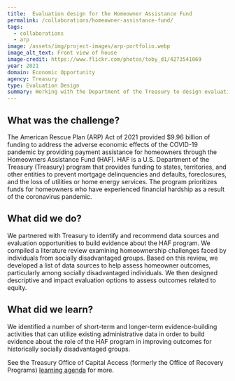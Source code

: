 ```yaml
---
title:  Evaluation design for the Homeowner Assistance Fund
permalink: /collaborations/homeowner-assistance-fund/
tags:
  - collaborations
  - arp
image: /assets/img/project-images/arp-portfolio.webp
image_alt_text: Front view of house
image-credit: https://www.flickr.com/photos/toby_d1/4273541069
year: 2021
domain: Economic Opportunity
agency: Treasury
type: Evaluation Design
summary: Working with the Department of the Treasury to design evaluations of a housing assistance program
---
```

## What was the challenge? 
The American Rescue Plan (ARP) Act of 2021 provided $9.96 billion of funding to address the adverse economic effects of the COVID-19 pandemic by providing payment assistance for homeowners through the Homeowners Assistance Fund (HAF). HAF is a U.S. Department of the Treasury (Treasury) program that provides funding to states, territories, and other entities to prevent mortgage delinquencies and defaults, foreclosures, and the loss of utilities or home energy services. The program prioritizes funds for homeowners who have experienced financial hardship as a result of the coronavirus pandemic.

## What did we do? 
We partnered with Treasury to identify and recommend data sources and evaluation opportunities to build evidence about the HAF program. We compiled a literature review examining homeownership challenges faced by individuals from socially disadvantaged groups. Based on this review, we developed a list of data sources to help assess homeowner outcomes, particularly among socially disadvantaged individuals. We then designed descriptive and impact evaluation options to assess outcomes related to equity.

## What did we learn?
We identified a number of short-term and longer-term evidence-building activities that can utilize existing administrative data in order to build evidence about the role of the HAF program in improving outcomes for historically socially disadvantaged groups.

See the Treasury Office of Capital Access (formerly the Office of Recovery Programs) <a class="usa-link usa-link--external" href="https://home.treasury.gov/system/files/136/ORP-Learning-Agenda-Draft-2023.pdf"> learning agenda</a> for more.
